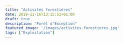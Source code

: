 ```yaml
---
title: "Activités forestières"
date: 2019-11-16T13:15:51+01:00
draft: true
description: "Forêt d'Exception"
featured_image: '/images/activites-forestieres.jpg'
tags: ["Exploitation"]
---
```


